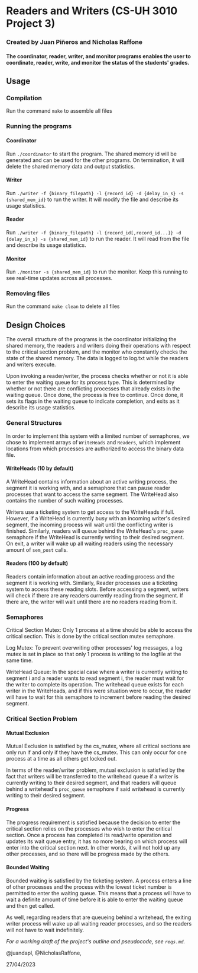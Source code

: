 # Readers and Writers (CS-UH 3010 Project 3)
### Created by Juan Piñeros and Nicholas Raffone

#### The coordinator, reader, writer, and monitor programs enables the user to coordinate, reader, write, and monitor the status of the students' grades.

## Usage

### Compilation
Run the command `make` to assemble all files

### Running the programs

#### Coordinator
Run `./coordinator` to start the program. The shared memory id will be generated and can be used for the other programs. On termination, it will delete the shared memory data and output statistics.

#### Writer
Run `./writer -f {binary_filepath} -l {record_id} -d {delay_in_s} -s {shared_mem_id}` to run the writer. It will modify the file and describe its usage statistics.

#### Reader
Run `./writer -f {binary_filepath} -l {record_id[,record_id...]} -d {delay_in_s} -s {shared_mem_id}` to run the reader. It will read from the file and describe its usage statistics.

#### Monitor
Run `./monitor -s {shared_mem_id}` to run the monitor. Keep this running to see real-time updates across all processes.

### Removing files
Run the command `make clean` to delete all files

## Design Choices

The overall structure of the programs is the coordinator initializing the shared memory, the readers and writers doing their operations with respect to the critical section problem, and the monitor who constantly checks the state of the shared memory. The data is logged to log.txt while the readers and writers execute.

Upon invoking a reader/writer, the process checks whether or not it is able to enter the waiting queue for its process type. This is determined by whether or not there are conflicting processes that already exists in the waiting queue. Once done, the process is free to continue. Once done, it sets its flags in the waiting queue to indicate completion, and exits as it describe its usage statistics.

### General Structures
In order to implement this system with a limited number of semaphores, we chose to implement arrays of `WriteHeads` and `Readers`, which implement locations from which processes are authorized to access the binary data file.

#### WriteHeads (10 by default)
A WriteHead contains information about an active writing process, the segment it is working with, and a semaphore that can pause reader processes that want to access the same segment. The WriteHead also contains the number of such waiting processes.

Writers use a ticketing system to get access to the WriteHeads if full. However, if a WriteHead is currently busy with an incoming writer's desired segment, the incoming process will wait until the conflicting writer is finished. Similarly, readers will queue behind the WriteHead's `proc_queue` semaphore if the WriteHead is currently writing to their desired segment. On exit, a writer will wake up all waiting readers using the necessary amount of `sem_post` calls.

#### Readers (100 by default)
Readers contain information about an active reading process and the segment it is working with. Similarly, Reader processes use a ticketing system to access these reading slots. Before accessing a segment, writers will check if there are any readers currently reading from the segment. If there are, the writer will wait until there are no readers reading from it.

### Semaphores

Critical Section Mutex: Only 1 process at a time should be able to access the critical section. This is done by the critical section mutex semaphore.

Log Mutex: To prevent overwriting other processes' log messages, a log mutex is set in place so that only 1 process is writing to the logfile at the same time.

WriteHead Queue: In the special case where a writer is currently writing to segment i and a reader wants to read segment i, the reader must wait for the writer to complete its operation. The writehead queue exists for each writer in the WriteHeads, and if this were situation were to occur, the reader will have to wait for this semaphore to increment before reading the desired segment.


### Critical Section Problem

#### Mutual Exclusion

Mutual Exclusion is satisfied by the cs_mutex, where all critical sections are only run if and only if they have the cs_mutex. This can only occur for one process at a time as all others get locked out.

In terms of the reader/writer problem, mutual exclusion is satisfied by the fact that writers will be transferred to the writehead queue if a writer is currently writing to their desired segment, and that readers will queue behind a writehead's `proc_queue` semaphore if said writehead is currently writing to their desired segment.

#### Progress

The progress requirement is satisfied because the decision to enter the critical section relies on the processes who wish to enter the critical section. Once a process has completed its read/write operation and updates its wait queue entry, it has no more bearing on which process will enter into the critical section next. In other words, it will not hold up any other processes, and so there will be progress made by the others.

#### Bounded Waiting
Bounded waiting is satisfied by the ticketing system. A process enters a line of other processes and the process with the lowest ticket number is permitted to enter the waiting queue. This means that a process will have to wait a definite amount of time before it is able to enter the waiting queue and then get called. 

As well, regarding readers that are queueing behind a writehead, the exiting writer process will wake up all waiting reader processes, and so the readers will not have to wait indefinitely.

*For a working draft of the project's outline and pseudocode, see `reqs.md`.*

@juandapl, @NicholasRaffone, 

27/04/2023
